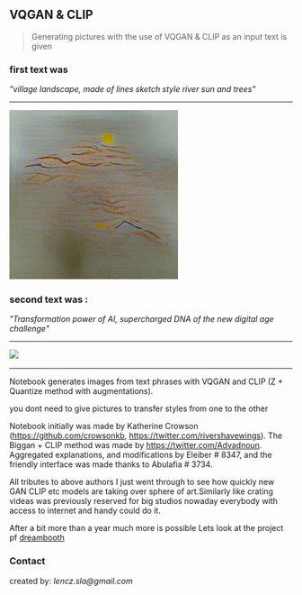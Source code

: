 ## VQGAN & CLIP
> Generating pictures with the use of
 VQGAN & CLIP as an input text is given

### first text was 
_"village landscape, made of lines sketch style river sun and trees"_

---

![](village_landscape.gif)

### second text was :
_"Transformation power of AI,  supercharged DNA of the new digital age challenge"_


---

![](power.gif)


---



Notebook generates images from text phrases with VQGAN and CLIP (Z + Quantize method with augmentations).

you dont need to give pictures to transfer styles from one to the other

Notebook initially was made by Katherine Crowson (https://github.com/crowsonkb, https://twitter.com/rivershavewings).
The Biggan + CLIP method was made by https://twitter.com/Advadnoun. Aggregated explanations, and modifications by Eleiber # 8347, and the friendly interface was made thanks to Abulafia # 3734.

All tributes to above authors I just went through to see how quickly new GAN CLIP etc models are taking over sphere of art.Similarly like crating videas was previously reserved for big studios nowaday everybody with access to internet and handy could do it.



After a bit more than a year much more is possible Lets look at the project pf
[dreambooth](https://colab.research.google.com/github/huggingface/notebooks/blob/main/diffusers/sd_dreambooth_training.ipynb)




### Contact
created by: _lencz.sla@gmail.com_

